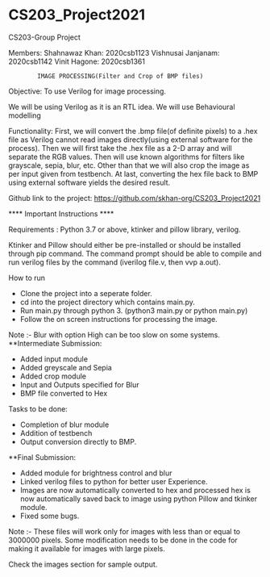 # CS203_Project2021
CS203-Group Project

Members:
Shahnawaz Khan: 2020csb1123
Vishnusai Janjanam: 2020csb1142
Vinit Hagone: 2020csb1361


			IMAGE PROCESSING(Filter and Crop of BMP files)
Objective: To use Verilog for image processing.

We will be using Verilog as it is an RTL idea. We will use Behavioural modelling

Functionality:
First, we will convert the .bmp file(of definite pixels) to a .hex file as Verilog cannot read images directly(using external software for the process). Then we will first take the .hex file as a 2-D array and will separate the RGB values. Then will use known algorithms for filters like grayscale, sepia, blur, etc. Other than that we will also crop the image as per input given from testbench. At last, converting the hex file back to BMP using external software yields the desired result.


Github link to the project: https://github.com/skhan-org/CS203_Project2021

**** Important Instructions ****

Requirements : Python 3.7 or above, ktinker and pillow library, verilog.

Ktinker and Pillow should either be pre-installed or should be installed through pip command.
The command prompt should be able to compile and run verilog files by the command (iverilog file.v, then vvp a.out).

How to run

* Clone the project into a seperate folder.
* cd into the project directory which contains main.py.
* Run main.py through python 3. (python3 main.py or python main.py)
* Follow the on screen instructions for processing the image.

Note :- Blur with option High can be too slow on some systems.
**Intermediate Submission:

* Added input module
* Added greyscale and Sepia
* Added crop module
* Input and Outputs specified for Blur
* BMP file converted to Hex

Tasks to be done:
* Completion of blur module
* Addition of testbench
* Output conversion directly to BMP.

**Final Submission:
* Added module for brightness control and blur
* Linked verilog files to python for better user Experience.
* Images are now automatically converted to hex and processed hex is now automatically saved back to image using python Pillow and tkinker module.
* Fixed some bugs.

Note :- These files will work only for images with less than or equal to 3000000 pixels. Some modification needs to be done in the code for making it available for images with large pixels.

Check the images section for sample output.
